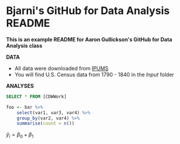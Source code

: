 # Bjarni's GitHub for Data Analysis README

**This is an example README for Aaron Gullickson's GitHub for Data Analysis class**

**DATA**

 - All data were downloaded from [IPUMS](https://www.ipums.org/)
 - You will find U.S. Census data from 1790 - 1840 in the *Input* folder

**ANALYSES**

```sql
SELECT * FROM [CDWWork]
```

```r
foo <- bar %>%
	select(var1, var3, var4) %>%
	group_by(var2, var4) %>%
	summarise(count = n())
```

$\hat{y}_i=\beta_0+\beta_1$

